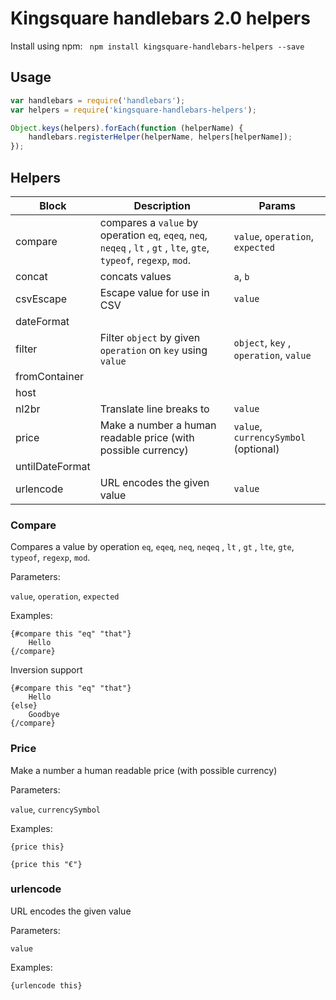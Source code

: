 # Kingsquare handlebars 2.0 helpers

Install using npm: ``` npm install kingsquare-handlebars-helpers --save```

## Usage

```javascript
var handlebars = require('handlebars');
var helpers = require('kingsquare-handlebars-helpers');

Object.keys(helpers).forEach(function (helperName) {
	handlebars.registerHelper(helperName, helpers[helperName]);
});
```

## Helpers

| Block | Description | Params |
| --- | --- | --- |
| compare | compares a `value` by operation `eq`, `eqeq`, `neq`, `neqeq` , `lt` , `gt` , `lte`, `gte`, `typeof`, `regexp`, `mod`.  | `value`, `operation`, `expected ` |
| concat |  concats values | `a`, `b` |
| csvEscape | Escape value for use in CSV | `value` |
| dateFormat |  |  |
| filter | Filter `object` by given `operation` on `key` using `value` |  `object`, `key` , `operation`, `value` |
| fromContainer |  |  |
| host |  |  |
| nl2br | Translate line breaks to <br/> | `value` |
| price | Make a number a human readable price (with possible currency) | `value`, `currencySymbol` (optional) |
| untilDateFormat |  |  |
| urlencode | URL encodes the given value | `value` |

### Compare

Compares a value by operation `eq`, `eqeq`, `neq`, `neqeq` , `lt` , `gt` , `lte`, `gte`, `typeof`, `regexp`, `mod`.

Parameters:

  `value`, `operation`, `expected `

Examples:

    {#compare this "eq" "that"}
        Hello
    {/compare}

Inversion support

    {#compare this "eq" "that"}
        Hello
    {else}
        Goodbye
    {/compare}

### Price

Make a number a human readable price (with possible currency)

Parameters:

  `value`, `currencySymbol`
  
Examples:

    {price this}
    
    {price this "€"}

### urlencode

URL encodes the given value

Parameters:

  `value`
  
Examples:

    {urlencode this}
  


